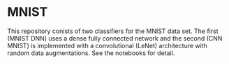 # MNIST 
This repository conists of two classifiers for the MNIST data set. The first (MNIST DNN) uses a dense fully connected network and the second (CNN MNIST) is implemented with a convolutional (LeNet) architecture with random data augmentations. See the notebooks for detail.
